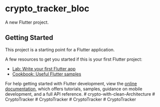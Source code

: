 # crypto_tracker_bloc

A new Flutter project.

## Getting Started

This project is a starting point for a Flutter application.

A few resources to get you started if this is your first Flutter project:

- [Lab: Write your first Flutter app](https://docs.flutter.dev/get-started/codelab)
- [Cookbook: Useful Flutter samples](https://docs.flutter.dev/cookbook)

For help getting started with Flutter development, view the
[online documentation](https://docs.flutter.dev/), which offers tutorials,
samples, guidance on mobile development, and a full API reference.
#   c r y p t o - w i t h - c l e a n - A r c h i t e c t u r e  
 #   C r y p t o T r a c k e r  
 #   C r y p t o T r a c k e r  
 #   C r y p t o T r a c k e r  
 #   C r y p t o T r a c k e r  
 